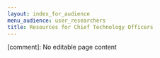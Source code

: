 ```yaml
---
layout: index_for_audience
menu_audience: user_researchers
title: Resources for Chief Technology Officers
---
```


[comment]: No editable page content